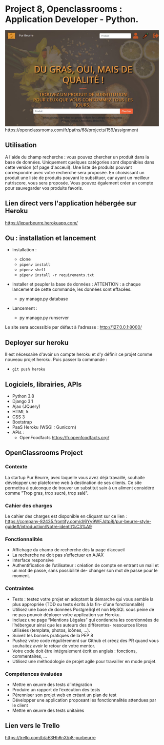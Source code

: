 # Project 8, Openclassrooms : Application Developer - Python.

<div style="text-align: center">
    <img src="docs/readmeimg.png" style="text-align: center"><br>
</div>
https://openclassrooms.com/fr/paths/68/projects/159/assignment

## Utilisation
A l'aide du champ recherche : vous pouvez chercher un produit dans la base de données.
Uniquement quelques catégories sont disponibles dans cette version (cf page d'acceuil).
Une liste de produits pouvant correspondre avec votre recherche sera proposée.
En choisissant un produit une liste de produits pouvant le substituer, car ayant un meilleur nutriscore, vous sera proposée.
Vous pouvez également créer un compte pour sauvegarder vos produits favoris.

## Lien direct vers l'application hébergée sur Heroku
https://lepurbeurre.herokuapp.com/

## Ou : installation et lancement
- Installation :
    * clone
    * `pipenv install`
    * `pipenv shell`
    * `pipenv install -r requirements.txt`

- Installer et peupler la base de données :
    ATTENTION : a chaque lancement de cette commande, les données sont effacées.
    * py manage.py database

- Lancement :
    * py manage.py runserver

Le site sera accessible par défaut à l'adresse : 
http://127.0.0.1:8000/

## Deployer sur heroku
Il est nécessaire d'avoir un compte heroku et d'y définir ce projet comme nouveau projet heroku.
Puis passer la commande :
- `git push heroku`

## Logiciels, librairies, APIs
- Python 3.8
- Django 3.1
- Ajax (JQuery)
- HTML 5
- CSS 3
- Bootstrap
- PaaS Heroku (WSGI : Gunicorn)
- APIs :
    * OpenFoodfacts
    https://fr.openfoodfacts.org/

## OpenClassrooms Project

### Contexte
La startup Pur Beurre, avec laquelle vous avez déjà travaillé, souhaite développer une plateforme web à destination de ses clients. Ce site permettra à quiconque de trouver un substitut sain à un aliment considéré comme "Trop gras, trop sucré, trop salé".

### Cahier des charges
Le cahier des charges est disponible en cliquant sur ce lien : 
https://company-82435.frontify.com/d/6Yy9WFJdtp8j/pur-beurre-style-guide#/introduction/Notre-identit%C3%A9

### Fonctionnalités
- Affichage du champ de recherche dès la page d’accueil
- La recherche ne doit pas s’effectuer en AJAX
- Interface responsive
- Authentification de l’utilisateur : création de compte en entrant un mail et un mot de passe, sans possibilité de- changer son mot de passe pour le moment.

### Contraintes
- Tests : testez votre projet en adoptant la démarche qui vous semble la plus appropriée (TDD ou tests écrits à la fin- d’une fonctionnalité)
- Utilisez une base de données PostgreSql et non MySQL sous peine de ne pas pouvoir déployer votre application sur Heroku.
- Incluez une page “Mentions Légales” qui contiendra les coordonnées de l’hébergeur ainsi que les auteurs des différentes- ressources libres utilisées (template, photos, icônes, …).
- Suivez les bonnes pratiques de la PEP 8
- Pushez votre code régulièrement sur Github et créez des PR quand vous souhaitez avoir le retour de votre mentor.
- Votre code doit être intégralement écrit en anglais : fonctions, commentaires, …
- Utilisez une méthodologie de projet agile pour travailler en mode projet.
 
### Compétences évaluées
- Mettre en œuvre des tests d’intégration
- Produire un rapport de l’exécution des tests
- Pérenniser son projet web en créant un plan de test
- Développer une application proposant les fonctionnalités attendues par le client
- Mettre en œuvre des tests unitaires

## Lien vers le Trello
https://trello.com/b/aE3Hh6nX/p8-purbeurre